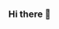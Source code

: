 ### Hi there 👋

<!--
**jbro15/jbro15** is a ✨ _special_ ✨ repository because its `README.md` (this file) appears on your GitHub profile.

Here are some ideas to get you started:

- 🔭 I’m currently learning how to use github
- 🌱 I’m currently learning java

-->
